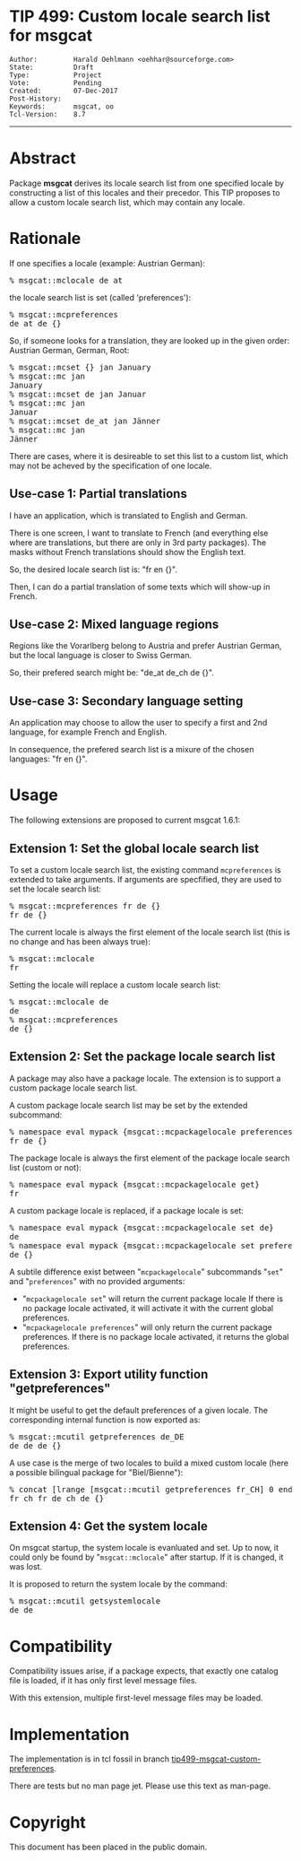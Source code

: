# TIP 499: Custom locale search list for msgcat
	Author:         Harald Oehlmann <oehhar@sourceforge.com>
	State:          Draft
	Type:           Project
	Vote:           Pending
	Created:        07-Dec-2017
	Post-History:
	Keywords:       msgcat, oo
	Tcl-Version:    8.7
-----

# Abstract

Package **msgcat** derives its locale search list from one specified locale by constructing a list of this locales and their precedor.
This TIP proposes to allow a custom locale search list, which may contain any locale.

# Rationale

If one specifies a locale (example: Austrian German):

<pre>
% msgcat::mclocale de_at
</pre>

the locale search list is set (called 'preferences'):

<pre>
% msgcat::mcpreferences
de_at de {}
</pre>

So, if someone looks for a translation, they are looked up in the given order: Austrian German, German, Root:

<pre>
% msgcat::mcset {} jan January
% msgcat::mc jan
January
% msgcat::mcset de jan Januar
% msgcat::mc jan
Januar
% msgcat::mcset de_at jan Jänner
% msgcat::mc jan
Jänner
</pre>

There are cases, where it is desireable to set this list to a custom list, which may not be acheved by the specification of one locale.

## Use-case 1: Partial translations

I have an application, which is translated to English and German.

There is one screen, I want to translate to French (and everything else where are translations, but there are only in 3rd party packages).
The masks without French translations should show the English text.

So, the desired locale search list is: "fr en {}".

Then, I can do a partial translation of some texts which will show-up in French.

## Use-case 2: Mixed language regions

Regions like the Vorarlberg belong to Austria and prefer Austrian German, but the local language is closer to Swiss German.

So, their prefered search might be: "de\_at de\_ch de {}".

## Use-case 3: Secondary language setting

An application may choose to allow the user to specify a first and 2nd language, for example French and English.

In consequence, the prefered search list is a mixure of the chosen languages: "fr en {}".

# Usage

The following extensions are proposed to current msgcat 1.6.1:

## Extension 1: Set the global locale search list

To set a custom locale search list, the existing command `mcpreferences` is extended to take arguments.
If arguments are specfified, they are used to set the locale search list:

<pre>
% msgcat::mcpreferences fr de {}
fr de {}
</pre>

The current locale is always the first element of the locale search list (this is no change and has been always true):

<pre>
% msgcat::mclocale
fr
</pre>

Setting the locale will replace a custom locale search list:

<pre>
% msgcat::mclocale de
de
% msgcat::mcpreferences
de {}
</pre>

## Extension 2: Set the package locale search list

A package may also have a package locale.
The extension is to support a custom package locale search list.

A custom package locale search list may be set by the extended subcommand:

<pre>
% namespace eval mypack {msgcat::mcpackagelocale preferences fr de {} }
fr de {}
</pre>

The package locale is always the first element of the package locale search list (custom or not):

<pre>
% namespace eval mypack {msgcat::mcpackagelocale get}
fr
</pre>

A custom package locale is replaced, if a package locale is set:

<pre>
% namespace eval mypack {msgcat::mcpackagelocale set de}
de
% namespace eval mypack {msgcat::mcpackagelocale set preferences}
de {}
</pre>

A subtile difference exist between "`mcpackagelocale`" subcommands "`set`" and "`preferences`" with no provided arguments:

   *   "`mcpackagelocale set`" will return the current package locale If there is no package locale activated, it will activate it with the current global preferences.
   *   "`mcpackagelocale preferences`" will only return the current package preferences. If there is no package locale activated, it returns the global preferences.

## Extension 3: Export utility function "getpreferences"

It might be useful to get the default preferences of a given locale.
The corresponding internal function is now exported as:

<pre>
% msgcat::mcutil getpreferences de_DE
de_de de {}
</pre>

A use case is the merge of two locales to build a mixed custom locale (here a possible bilingual package for "Biel/Bienne"):

<pre>
% concat [lrange [msgcat::mcutil getpreferences fr_CH] 0 end-1] [msgcat::mcutil getpreferences de_CH]
fr_ch fr de_ch de {}
</pre>

## Extension 4: Get the system locale

On msgcat startup, the system locale is evanluated and set.
Up to now, it could only be found by "`msgcat::mclocale`" after startup.
If it is changed, it was lost.

It is proposed to return the system locale by the command:

<pre>
% msgcat::mcutil getsystemlocale
de_de
</pre>

# Compatibility

Compatibility issues arise, if a package expects, that exactly one catalog file is loaded, if it has only first level message files.

With this extension, multiple first-level message files may be loaded.

# Implementation

The implementation is in tcl fossil in branch
[tip499-msgcat-custom-preferences](https://core.tcl.tk/tcl/timeline?r=tip499-msgcat-custom-preferences).

There are tests but no man page jet.
Please use this text as man-page.

# Copyright

This document has been placed in the public domain.
